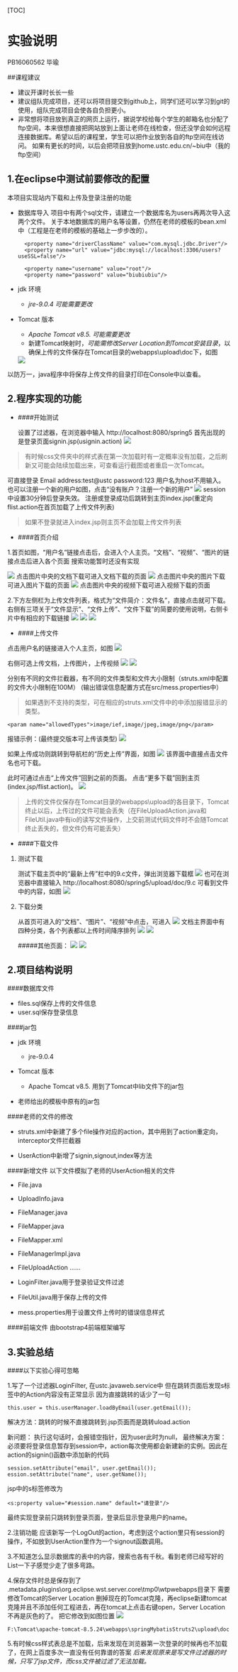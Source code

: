 [TOC]

实验说明
========

PB16060562 毕瑜


##课程建议

- 建议开课时长长一些
- 建议组队完成项目，还可以将项目提交到github上，同学们还可以学习到git的使用，组队完成项目会使各自负担更小。
- 非常想将项目放到真正的网页上运行，据说学校给每个学生的邮箱名也分配了ftp空间，本来很想直接把网站放到上面让老师在线检查，但还没学会如何远程连接数据库。希望以后的课程里，学生可以把作业放到各自的ftp空间在线访问。
如果有更长的时间，以后会把项目放到home.ustc.edu.cn/~biu中（我的ftp空间）




1.在eclipse中测试前要修改的配置
----------------------------
本项目实现站内下载和上传及登录注册的功能

- 数据库导入
    项目中有两个sql文件，请建立一个数据库名为users再两次导入这两个文件。
    关于本地数据库的用户名等设置，仍然在老师的模板的bean.xml中（工程是在老师的模板的基础上一步步改的）。

        <property name="driverClassName" value="com.mysql.jdbc.Driver"/>
        <property name="url" value="jdbc:mysql://localhost:3306/users?useSSL=false"/>
        
        <property name="username" value="root"/>
        <property name="password" value="biubiubiu"/>

- jdk 环境
    + *jre-9.0.4 可能需要更改*
    
- Tomcat 版本
    + *Apache Tomcat v8.5. 可能需要更改*
    + 新建Tomcat映射时，*可能需修改Server Location到Tomcat安装目录*，以确保上传的文件保存在Tomcat目录的webapps\upload\doc下，如图
    <img src="1.jpg"/>
以防万一，java程序中将保存上传文件的目录打印在Console中以查看。



2.程序实现的功能
----------------------------
- ####开始测试
    
    设置了过滤器，在浏览器中输入
    http://localhost:8080/spring5
    首先出现的是登录页面signin.jsp(usignin.action)
    <img src="signin.jpg"/>

>有时候css文件夹中的样式表在第一次加载时有一定概率没有加载，之后刷新又可能会陆续加载出来，可查看运行截图或者重启一次Tomcat。

可直接登录
Email address:test@ustc
password:123
用户名为host不用输入。
也可以注册一个新的用户如图，点击“没有账户？注册一个新的用户”
<img src="register.jpg"/>
session中设置30分钟后登录失效。
注册或登录成功后跳转到主页index.jsp(重定向flist.action在首页加载了上传文件列表)
>如果不登录就进入index.jsp则主页不会加载上传文件列表

- ####首页介绍

1.首页如图，“用户名”链接点击后，会进入个人主页。“文档”、“视频”、“图片的链接点击后进入各个页面
搜索功能暂时还没有实现

<img src="index1.jpg"/>
点击图片中央的文档下载可进入文档下载的页面


<img src="index3.jpg"/>
点击图片中央的图片下载可进入图片下载的页面


<img src="index2.jpg"/>
点击图片中央的视频下载可进入视频下载的页面

2.下方左侧栏为上传文件列表，格式为“文件简介：文件名”，直接点击就可下载。
右侧有三项关于“文件显示”、“文件上传”、“文件下载”的简要的使用说明，右侧卡片中有相应的下载链接
<img src="index4.jpg"/>
<img src="index5.jpg"/>
<img src="index6.jpg"/>

- ####上传文件

点击用户名的链接进入个人主页，如图
<img src="user1.jpg"/>


右侧可选上传文档，上传图片，上传视频
<img src="user2.jpg"/>
<img src="user3.jpg"/>

分别有不同的文件拦截器，有不同的文件类型和文件大小限制（struts.xml中配置的文件大小限制在100M）
(输出错误信息配置方式在src/mess.properties中）
>如果遇到不支持的类型，可在相应的struts.xml文件中的中添加报错显示的类型。

    <param name="allowedTypes">image/ief,image/jpeg,image/png</param>

报错示例：(最终提交版本可上传该类型)
<img src="upload1.jpg"/>

如果上传成功则跳转到导航栏的“历史上传”界面，如图
<img src="upload2.jpg"/>
该界面中直接点击文件名也可下载。

此时可通过点击“上传文件”回到之前的页面。
点击“更多下载”回到主页(index.jsp/flist.action)。
<img src="download1.jpg"/>

>上传的文件仅保存在Tomcat目录的webapps\upload的各目录下，Tomcat终止以后，上传过的文件可能会丢失（在FileUploadAction.java和FileUtil.java中有io的读写文件操作，上交前测试代码文件时不会随Tomcat终止丢失的，但文件仍有可能丢失）

- ####下载文件
 
1. 测试下载

    测试下载主页中的“最新上传”栏中的9.c文件，弹出浏览器下载框
    <img src="download2.jpg"/>
    也可在浏览器中直接输入
    http://localhost:8080/spring5/upload/doc/9.c
    可看到文件中的内容，如图
    <img src="file.jpg"/>

2. 下载分类

    从首页可进入的“文档”、“图片”、“视频”中点击，可进入
    <img src="doc1.jpg"/>
    文档主界面中有四种分类，各个列表都以上传时间降序排列
    <img src="doc2.jpg"/>
    <img src="doc3.jpg"/>


    #####其他页面：
    <img src="video.jpg"/>
    <img src="pic.jpg"/>
    


2.项目结构说明
-------------
####数据库文件

- files.sql保存上传的文件信息
- user.sql保存登录信息

####jar包

- jdk 环境
    + jre-9.0.4

- Tomcat 版本
    + Apache Tomcat v8.5. 用到了Tomcat中lib文件下的jar包

- 老师给出的模板中原有的jar包

####老师的文件的修改

- struts.xml中新建了多个file操作对应的action，其中用到了action重定向，interceptor文件拦截器

- UserAction中新增了signin,signout,index等方法

####新增文件
以下文件模拟了老师的UserAction相关的文件

- File.java
- UploadInfo.java
- FileManager.java
- FileMapper.java
- FileMapper.xml
- FileManagerImpl.java
- FileUploadAction
……

- LoginFilter.java用于登录验证文件过滤

- FileUtil.java用于保存上传的文件

- mess.properties用于设置文件上传时的错误信息样式

####前端文件
由bootstrap4前端框架编写



3.实验总结
-------------

####以下实验心得可忽略


1.写了一个过滤器LoginFilter, 在ustc.javaweb.service中
但在跳转页面后发现s标签中的Action内容没有正常显示
因为直接跳转的话少了一句

    this.user = this.userManager.loadByEmail(user.getEmail()); 
解决方法：跳转的时候不直接跳转到.jsp页面而是跳转uload.action

新问题：
执行这句话时，会报错空指针，因为user此时为null，
最终解决方案：必须要将登录信息暂存到session中，action每次使用都会新建新的实例。因此在action的signin()函数中添加新的代码

    session.setAttribute("email", user.getEmail()); 
    ession.setAttribute("name", user.getName());
jsp中的s标签修改为

    <s:property value="#session.name" default="请登录"/>
最终实现登录前只跳转到登录页面，登录后显示登录用户的name。


2.注销功能
应该新写一个LogOut的action，考虑到这个action里只有session的操作，不如放到UserAction里作为一个signout函数调用。


3.不知道怎么显示数据库的表中的内容，搜索也各有千秋。看到老师已经写好的List<User>一下子感觉少走了很多弯路。


4.保存文件时总是保存到了 .metadata\.plugins\org.eclipse.wst.server.core\tmp0\wtpwebapps目录下
需要修改Tomcat的Server Location
删掉现在的Tomcat克隆，再eclipse新建tomcat克隆并且不添加任何工程进去，再在tomcat上点击右键open，Server Location不再是灰色的了。
把它修改到如图位置
<img src="1.jpg"/>

    F:\Tomcat\apache-tomcat-8.5.24\webapps\springMybatisStruts2\upload\doc


5.有时候css样式表总是不加载，后来发现在浏览器第一次登录的时候再也不加载了，在网上百度多次一直没有任何靠谱的答案
*后来发现原来是写文件过滤器的时候，只写了jsp文件，而css文件被过滤了无法加载。*




